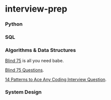 # interview-prep


### Python


### SQL


### Algorithms & Data Structures

[Blind 75](https://leetcode.com/discuss/general-discussion/460599/blind-75-leetcode-questions) is all you need babe.

[Blind 75 Questions](https://www.techinterviewhandbook.org/grind75?grouping=topics).

[14 Patterns to Ace Any Coding Interview Question](https://hackernoon.com/14-patterns-to-ace-any-coding-interview-question-c5bb3357f6ed).


### System Design
